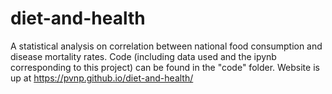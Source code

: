 # diet-and-health
A statistical analysis on correlation between national food consumption and disease mortality rates.
Code (including data used and the ipynb corresponding to this project) can be found in the "code" folder.
Website is up at https://pvnp.github.io/diet-and-health/
